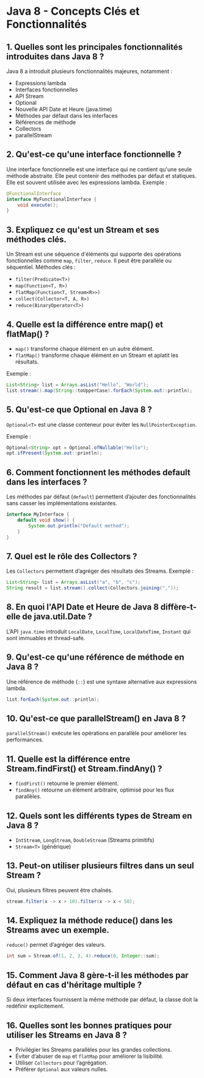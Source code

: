 # Java 8 - Concepts Clés et Fonctionnalités

## 1. Quelles sont les principales fonctionnalités introduites dans Java 8 ?
Java 8 a introduit plusieurs fonctionnalités majeures, notamment :
- Expressions lambda
- Interfaces fonctionnelles
- API Stream
- Optional
- Nouvelle API Date et Heure (java.time)
- Méthodes par défaut dans les interfaces
- Références de méthode
- Collectors
- parallelStream

## 2. Qu'est-ce qu'une interface fonctionnelle ?
Une interface fonctionnelle est une interface qui ne contient qu'une seule méthode abstraite. Elle peut contenir des méthodes par défaut et statiques. Elle est souvent utilisée avec les expressions lambda. Exemple :
```java
@FunctionalInterface
interface MyFunctionalInterface {
    void execute();
}
```

## 3. Expliquez ce qu'est un Stream et ses méthodes clés.
Un Stream est une séquence d'éléments qui supporte des opérations fonctionnelles comme `map`, `filter`, `reduce`. Il peut être parallèle ou séquentiel.
Méthodes clés :
- `filter(Predicate<T>)`
- `map(Function<T, R>)`
- `flatMap(Function<T, Stream<R>>)`
- `collect(Collector<T, A, R>)`
- `reduce(BinaryOperator<T>)`

## 4. Quelle est la différence entre map() et flatMap() ?
- `map()` transforme chaque élément en un autre élément.
- `flatMap()` transforme chaque élément en un Stream et aplatit les résultats.

Exemple :
```java
List<String> list = Arrays.asList("Hello", "World");
list.stream().map(String::toUpperCase).forEach(System.out::println);
```

## 5. Qu'est-ce que Optional en Java 8 ?
`Optional<T>` est une classe conteneur pour éviter les `NullPointerException`.

Exemple :
```java
Optional<String> opt = Optional.ofNullable("Hello");
opt.ifPresent(System.out::println);
```

## 6. Comment fonctionnent les méthodes default dans les interfaces ?
Les méthodes par défaut (`default`) permettent d’ajouter des fonctionnalités sans casser les implémentations existantes.
```java
interface MyInterface {
    default void show() {
        System.out.println("Default method");
    }
}
```

## 7. Quel est le rôle des Collectors ?
Les `Collectors` permettent d’agréger des résultats des Streams.
Exemple :
```java
List<String> list = Arrays.asList("a", "b", "c");
String result = list.stream().collect(Collectors.joining(","));
```

## 8. En quoi l'API Date et Heure de Java 8 diffère-t-elle de java.util.Date ?
L’API `java.time` introduit `LocalDate`, `LocalTime`, `LocalDateTime`, `Instant` qui sont immuables et thread-safe.

## 9. Qu'est-ce qu'une référence de méthode en Java 8 ?
Une référence de méthode (`::`) est une syntaxe alternative aux expressions lambda.
```java
list.forEach(System.out::println);
```

## 10. Qu'est-ce que parallelStream() en Java 8 ?
`parallelStream()` exécute les opérations en parallèle pour améliorer les performances.

## 11. Quelle est la différence entre Stream.findFirst() et Stream.findAny() ?
- `findFirst()` retourne le premier élément.
- `findAny()` retourne un élément arbitraire, optimisé pour les flux parallèles.

## 12. Quels sont les différents types de Stream en Java 8 ?
- `IntStream`, `LongStream`, `DoubleStream` (Streams primitifs)
- `Stream<T>` (générique)

## 13. Peut-on utiliser plusieurs filtres dans un seul Stream ?
Oui, plusieurs filtres peuvent être chaînés.
```java
stream.filter(x -> x > 10).filter(x -> x < 50);
```

## 14. Expliquez la méthode reduce() dans les Streams avec un exemple.
`reduce()` permet d’agréger des valeurs.
```java
int sum = Stream.of(1, 2, 3, 4).reduce(0, Integer::sum);
```

## 15. Comment Java 8 gère-t-il les méthodes par défaut en cas d'héritage multiple ?
Si deux interfaces fournissent la même méthode par défaut, la classe doit la redéfinir explicitement.

## 16. Quelles sont les bonnes pratiques pour utiliser les Streams en Java 8 ?
- Privilégier les Streams parallèles pour les grandes collections.
- Éviter d’abuser de `map` et `flatMap` pour améliorer la lisibilité.
- Utiliser `Collectors` pour l’agrégation.
- Préférer `Optional` aux valeurs nulles.

